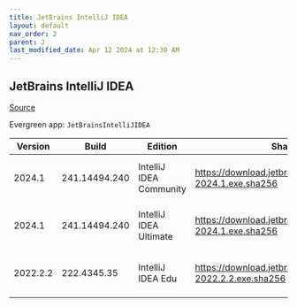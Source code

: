 ```yaml
---
title: JetBrains IntelliJ IDEA
layout: default
nav_order: 2
parent: J
last_modified_date: Apr 12 2024 at 12:30 AM
---
```


## JetBrains IntelliJ IDEA

[Source](https://www.jetbrains.com/)

Evergreen app: `JetBrainsIntelliJIDEA`

| Version  | Build         | Edition                 | Sha256                                                         | Date       | Size      | Type | URI                                                                                                                |
| -------- | ------------- | ----------------------- | -------------------------------------------------------------- | ---------- | --------- | ---- | ------------------------------------------------------------------------------------------------------------------ |
| 2024.1   | 241.14494.240 | IntelliJ IDEA Community | https://download.jetbrains.com/idea/ideaIC-2024.1.exe.sha256   | 04/04/2024 | 596665744 | exe  | [https://download.jetbrains.com/idea/ideaIC-2024.1.exe](https://download.jetbrains.com/idea/ideaIC-2024.1.exe)     |
| 2024.1   | 241.14494.240 | IntelliJ IDEA Ultimate  | https://download.jetbrains.com/idea/ideaIU-2024.1.exe.sha256   | 04/04/2024 | 997351008 | exe  | [https://download.jetbrains.com/idea/ideaIU-2024.1.exe](https://download.jetbrains.com/idea/ideaIU-2024.1.exe)     |
| 2022.2.2 | 222.4345.35   | IntelliJ IDEA Edu       | https://download.jetbrains.com/idea/ideaIE-2022.2.2.exe.sha256 | 10/27/2022 | 693805272 | exe  | [https://download.jetbrains.com/idea/ideaIE-2022.2.2.exe](https://download.jetbrains.com/idea/ideaIE-2022.2.2.exe) |

